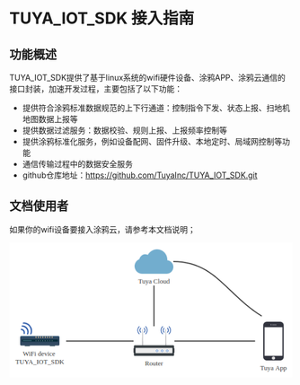 # TUYA_IOT_SDK 接入指南

## 功能概述

TUYA_IOT_SDK提供了基于linux系统的wifi硬件设备、涂鸦APP、涂鸦云通信的接口封装，加速开发过程，主要包括了以下功能：

- 提供符合涂鸦标准数据规范的上下行通道：控制指令下发、状态上报、扫地机地图数据上报等
- 提供数据过滤服务：数据校验、规则上报、上报频率控制等
- 提供涂鸦标准化服务，例如设备配网、固件升级、本地定时、局域网控制等功能
- 通信传输过程中的数据安全服务
- github仓库地址：https://github.com/TuyaInc/TUYA_IOT_SDK.git

## 文档使用者

如果你的wifi设备要接入涂鸦云，请参考本文档说明；

![wifi_device](./resource/images/wifi_device.png)


